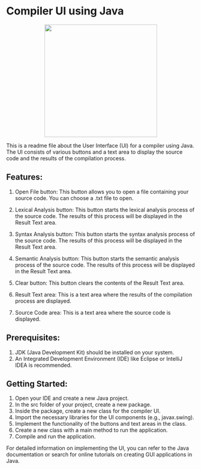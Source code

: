 # Compiler UI using Java 
<p align="center">
  <img width="300" height="300" src="https://github.com/IsaiahPhilPangilinan/Compiler/assets/142380105/58b05904-cb00-456f-8661-73174982d843">
</p>

This is a readme file about the User Interface (UI) for a compiler using Java. The UI consists of various buttons and a text area to display the source code and the results of the compilation process.

## Features:
1. Open File button: This button allows you to open a file containing your source code. You can choose a .txt file to open.

2. Lexical Analysis button: This button starts the lexical analysis process of the source code. The results of this process will be displayed in the Result Text area.

3. Syntax Analysis button: This button starts the syntax analysis process of the source code. The results of this process will be displayed in the Result Text area.

4. Semantic Analysis button: This button starts the semantic analysis process of the source code. The results of this process will be displayed in the Result Text area.

5. Clear button: This button clears the contents of the Result Text area.

6. Result Text area: This is a text area where the results of the compilation process are displayed.

7. Source Code area: This is a text area where the source code is displayed.

## Prerequisites:
1. JDK (Java Development Kit) should be installed on your system.
2. An Integrated Development Environment (IDE) like Eclipse or IntelliJ IDEA is recommended.

## Getting Started:
1. Open your IDE and create a new Java project.
2. In the src folder of your project, create a new package.
3. Inside the package, create a new class for the compiler UI.
4. Import the necessary libraries for the UI components (e.g., javax.swing).
5. Implement the functionality of the buttons and text areas in the class.
6. Create a new class with a main method to run the application.
7. Compile and run the application.

For detailed information on implementing the UI, you can refer to the Java documentation or search for online tutorials on creating GUI applications in Java.
